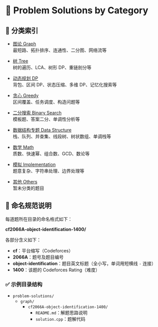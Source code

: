 # 🧩 Problem Solutions by Category

## 📂 分类索引

- [图论 Graph](./Graph/)  
  最短路、拓扑排序、连通性、二分图、网络流等

- [树 Tree](./Tree/)  
  树的遍历、LCA、树形 DP、重链剖分等

- [动态规划 DP](./DP/)  
  背包、区间 DP、状态压缩、多维 DP、记忆化搜索等

- [贪心 Greedy](./Greedy/)  
  区间覆盖、任务调度、构造问题等

- [二分搜索 Binary Search](./BinarySearch/)  
  模板题、答案二分、单调性分析等

- [数据结构专题 Data Structure](./DataStructure/)  
  栈、队列、并查集、线段树、树状数组、单调栈等

- [数学 Math](./Math/)  
  质数、快速幂、组合数、GCD、数论等

- [模拟 Implementation](./Implementation/)  
  题意复杂、字符串处理、边界处理等

- [其他 Others](./Others/)  
  暂未分类的题目

## 📌 命名规范说明

每道题所在目录的命名格式如下：

**cf2066A-object-identification-1400/**

各部分含义如下：

- **cf**：平台缩写（Codeforces）
- **2066A**：题号及题目编号
- **object-identification**：题目英文标题（全小写，单词用短横线 `-` 连接）
- **1400**：该题的 Codeforces Rating（难度）

### ✅ 示例目录结构

- `problem-solutions/`
  - `graph/`
    - `cf2066A-object-identification-1400/`
      - `README.md`：解题思路说明
      - `solution.cpp`：题解代码
